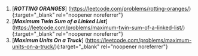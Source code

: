 1. [***ROTTING ORANGES***] (https://leetcode.com/problems/rotting-oranges/){:target="_blank" rel="noopener noreferrer"}<br>
2. [***Maximum Twin Sum of a Linked List***] (https://leetcode.com/problems/maximum-twin-sum-of-a-linked-list/){:target="_blank" rel="noopener noreferrer"}<br>
3. [***Maximun Units On a Truck***] (https://leetcode.com/problems/maximum-units-on-a-truck/){:target="_blank" rel="noopener noreferrer"}
